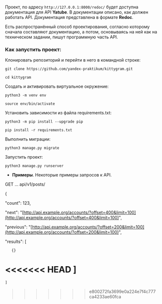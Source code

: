 Проект, по адресу  `http://127.0.0.1:8000/redoc/`  будет доступна документация для API  **Yatube**. В документации описано, как должен работать API. Документация представлена в формате  **Redoc**.

Есть распространённый способ проектирования, согласно которому сначала составляют документацию, а потом, основываясь на ней как на техническом задании, пишут программную часть API. 

### Как запустить проект:

Клонировать репозиторий и перейти в него в командной строке:

```
git clone https://github.com/yandex-praktikum/kittygram.git

```

```
cd kittygram

```

Cоздать и активировать виртуальное окружение:

```
python3 -m venv env

```

```
source env/bin/activate

```

Установить зависимости из файла requirements.txt:

```
python3 -m pip install --upgrade pip

```

```
pip install -r requirements.txt

```

Выполнить миграции:

```
python3 manage.py migrate

```

Запустить проект:

```
python3 manage.py runserver
```
-   **Примеры**. Некоторые примеры запросов к API.

GET ... api/v1/posts/

{

   "count": 123,
    
 "next": "[http://api.example.org/accounts/?offset=400&limit=100](http://api.example.org/accounts/?offset=400&limit=100)",
    
 "previous": "[http://api.example.org/accounts/?offset=200&limit=100](http://api.example.org/accounts/?offset=200&limit=100)",
    
 "results": [
    
       {}
        
    
<<<<<<< HEAD
    ]
=======
    ]
>>>>>>> e800272fa3699e0a224e7f4c777ca4233ae60fca
